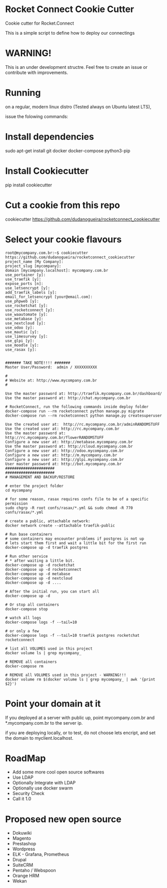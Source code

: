 # Rocket Connect Cookie Cutter
Cookie cutter for Rocket.Connect

This is a simple script to define how to deploy our connectings

WARNING!
======================
This is an under development structre. Feel free to create an issue or contribute with improvements.


Running
======================
on a regular, modern linux distro (Tested always on Ubuntu latest LTS), 

issue the folowing commands:

Install dependencies
======================
sudo apt-get install git docker docker-compose python3-pip

Install Cookiecutter
====================
pip install cookiecutter

Cut a cookie from this repo
===========
cookiecutter https://github.com/dudanogueira/rocketconnect_cookiecutter

Select your cookie flavours
===========

    root@mycompany.com.br:~$ cookiecutter https://github.com/dudanogueira/rocketconnect_cookiecutter
    project_name [My Company]: 
    project_slug [mycompany]: 
    domain [mycompany.localhost]: mycompany.com.br
    use_portainer [y]: 
    use_traefik [y]: 
    expose_ports [n]: 
    use_letsencrypt [y]: 
    add_traefik_labels [y]: 
    email_for_letsencrypt [your@email.com]: 
    use_phpweb [y]: 
    use_rocketchat [y]: 
    use_rocketconnect [y]: 
    use_waautomate [y]: 
    use_metabase [y]: 
    use_nextcloud [y]: 
    use_odoo [y]: 
    use_mautic [y]: 
    use_limesurvey [y]: 
    use_glpi [y]: 
    use_moodle [y]: 
    use_rasax [y]: 


    ####### TAKE NOTE!!!! #######
    Master User/Password:  admin / XXXXXXXXXX

    #
    # Website at: http://www.mycompany.com.br
    #

    Use the master password at: http://traefik.mycompany.com.br/dashboard/
    Use the master password at: http://chat.mycompany.com.br

    # RocketConnect, run the following commands inside deploy folder
    docker-compose run --rm rocketconnect python manage.py migrate
    docker-compose run --rm rocketconnect python manage.py createsuperuser

    Use the created user at:  http://rc.mycompany.com.br/adminRANDOMSTUFF
    Use the created user at: http://rc.mycompany.com.br
    Use the master password at: http://rc.mycompany.com.br/flowerRANDOMSTUFF
    Configure a new user at: http://metabase.mycompany.com.br
    Use the master password at: http://cloud.mycompany.com.br
    Configure a new user at: http://odoo.mycompany.com.br
    Configure a new user at: http://m.mycompany.com.br
    Configure a new user at: http://glpi.mycompany.com.br
    User master password at: http://bot.mycompany.com.br
    ######################
    ######################
    # MANAGEMENT AND BACKUP/RESTORE

    # enter the project folder
    cd mycompany
    
    # for some reason, rasax requires confs file to be of a specific permission
    sudo chgrp -R root confs/rasax/*.yml && sudo chmod -R 770 confs/rasax/*.yml

    # create a public, attachable network:
    docker network create --attachable traefik-public

    # Run base containers
    # some containers may encounter problems if postgres is not up
    # lets start them first and wait a little bit for the first run
    docker-compose up -d traefik postgres

    # Run other service
    # * after waiting a little bit.
    docker-compose up -d rocketchat
    docker-compose up -d rocketconnect
    docker-compose up -d metabase
    docker-compose up -d nextcloud
    docker-compose up -d ....

    # After the initial run, you can start all
    docker-compose up -d

    # Or stop all containers
    docker-compose stop

    # watch all logs
    docker-compose logs -f --tail=10

    # or only a few
    docker-compose logs -f --tail=10 traefik postgres rocketchat rocketconnect

    # list all VOLUMES used in this project
    docker volume ls | grep mycompany_

    # REMOVE all containers
    docker-compose rm

    # REMOVE all VOLUMES used in this project - WARNING!!!
    docker volume rm $(docker volume ls | grep mycompany_ | awk '{print $2}')


Point your domain at it
===========
If you deployed at a server with public up, point mycompany.com.br and *.mycompany.com.br to the server ip.

if you are deploying locally, or to test, do not choose lets encript, and set the domain to myclient.localhost.

RoadMap
===========
- Add some more cool open source softwares
- Use LDAP
- Optionally Integrate with LDAP
- Optionally use docker swarm
- Security Check
- Call it 1.0

Proposed new open source
===========
- Dokuwiki
- Magento
- Prestashop
- Wordpress
- ELK - Grafana, Prometheus
- Drupal
- SuiteCRM
- Pentaho / Webspoon
- Orange HRM
- Wekan
